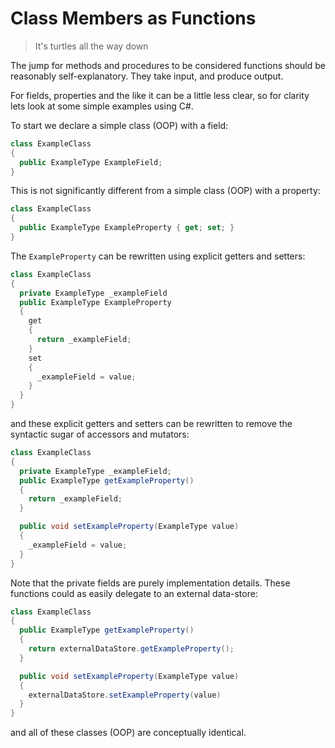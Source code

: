 # Class Members as Functions

> It's turtles all the way down

The jump for methods and procedures to be considered functions should be reasonably self-explanatory. They take input, and produce output.

For fields, properties and the like it can be a little less clear, so for clarity lets look at some simple examples using C#.

To start we declare a simple class (OOP) with a field:

```c#
class ExampleClass
{
  public ExampleType ExampleField;
}
```

This is not significantly different from a simple class (OOP) with a property:

```c#
class ExampleClass
{
  public ExampleType ExampleProperty { get; set; }
}
```

The `ExampleProperty` can be rewritten using explicit getters and setters:

```c#
class ExampleClass
{
  private ExampleType _exampleField
  public ExampleType ExampleProperty
  {
    get
    {
      return _exampleField;
    }
    set
    {
      _exampleField = value;
    }
  }
}
```

and these explicit getters and setters can be rewritten to remove the syntactic sugar of accessors and mutators:

```c#
class ExampleClass
{
  private ExampleType _exampleField;
  public ExampleType getExampleProperty()
  {
    return _exampleField;
  }

  public void setExampleProperty(ExampleType value)
  {
    _exampleField = value;
  }
}
```

Note that the private fields are purely implementation details. These functions could as easily delegate to an external data-store:

```c#
class ExampleClass
{
  public ExampleType getExampleProperty()
  {
    return externalDataStore.getExampleProperty();
  }

  public void setExampleProperty(ExampleType value)
  {
    externalDataStore.setExampleProperty(value)
  }
}
```

and all of these classes (OOP) are conceptually identical.